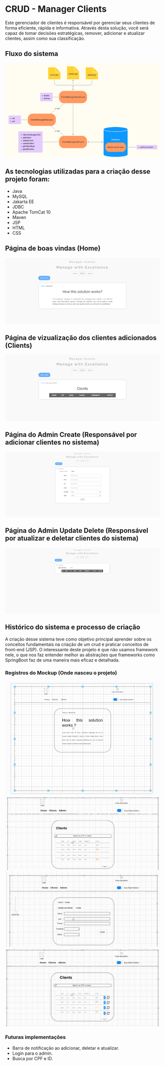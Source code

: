 # CRUD - Manager Clients
Este gerenciador de clientes é responsável por gerenciar seus clientes de forma eficiente, rápida e informativa. Através desta solução, você será capaz de tomar decisões estratégicas, remover, adicionar e atualizar clientes, assim como sua classificação.

## Fluxo do sistema
<img src="/imgReadme/fluxo.png">

## As tecnologias utilizadas para a criação desse projeto foram:
- Java
- MySQL
- Jakarta EE
- JDBC
- Apache TomCat 10
- Maven
- JSP
- HTML
- CSS

## Página de boas vindas (Home)
<img src="/imgReadme/home.png">

## Página de vizualização dos clientes adicionados (Clients)
<img src="/imgReadme/clients.png">

## Página do Admin Create (Responsável por adicionar clientes no sistema)
<img src="/imgReadme/create.png">

## Página do Admin Update Delete (Responsável por atualizar e deletar clientes do sistema)
<img src="/imgReadme/ud.png">

## Histórico do sistema e processo de criação
A criação desse sistema teve como objetivo principal aprender sobre os conceitos fundamentais na criação de um crud e praticar conceitos de front-end (JSP). O interessante deste projeto é que não usamos framework nele, o que nos faz entender melhor as abstrações que frameworks como SpringBoot faz de uma maneira mais eficaz e detalhada.

### Registros do Mockup (Onde nasceu o projeto)
<img src="/imgReadme/mockhome.png">

<img src="/imgReadme/mockclients.png">

<img src="/imgReadme/mockadminc.png">

<img src="/imgReadme/mockadminud.png">

### Futuras implementações
- Barra de notificação ao adicionar, deletar e atualizar.
- Login para o admin.
- Busca por CPF e ID.
